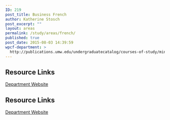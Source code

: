 ```yaml
---
ID: 219
post_title: Business French
author: Katherine Stosch
post_excerpt: ""
layout: areas
permalink: /study/areas/french/
published: true
post_date: 2015-08-03 14:39:59
wpcf-department: >
  http://publications.umw.edu/undergraduatecatalog/courses-of-study/minors/bus-fren/
---
```

<!-- End Types Custom Fields -->
<!-- End Types Custom Fields -->
<!-- End Types Custom Fields -->
<!-- Types Custom Fields: -->

<!-- resource-links -->
<h2>Resource Links</h2>
<!-- department -->
<a href="http://publications.umw.edu/undergraduatecatalog/courses-of-study/minors/bus-fren/" class="button">Department Website</a>
<!-- End department -->

<!-- End resource-links -->

<!-- End Types Custom Fields -->
<!-- Types Custom Fields: -->

<!-- resource-links -->
<h2>Resource Links</h2>
<!-- department -->
<a href="http://publications.umw.edu/undergraduatecatalog/courses-of-study/minors/bus-fren/" class="button">Department Website</a>
<!-- End department -->

<!-- End resource-links -->

<!-- End Types Custom Fields -->